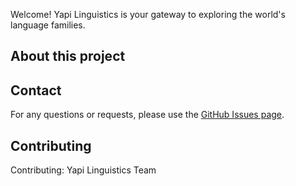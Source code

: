 Welcome!
Yapi Linguistics is your gateway to exploring the world's language families.


## About this project



## Contact

For any questions or requests, please use the [GitHub Issues page](https://github.com/teydrin/YapiLinguistics/issues).

## Contributing

Contributing: Yapi Linguistics Team

